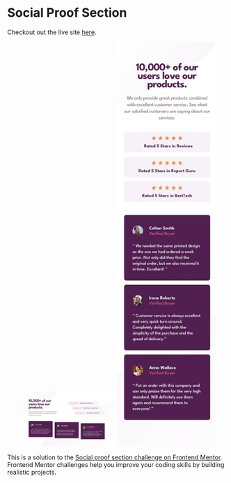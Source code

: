 # Social Proof Section

Checkout out the live site [here](https://elorenn.github.io/social-proof-section/).

<p align="center">
  <img src="/design/desktop-design.jpg" alt="Social Proof Section Desktop" width="45%">
  <img src="/design/mobile-design.jpg" alt="Social Proof Section Mobile" width="45%">
</p>

This is a solution to the [Social proof section challenge on Frontend Mentor](https://www.frontendmentor.io/challenges/social-proof-section-6e0qTv_bA). Frontend Mentor challenges help you improve your coding skills by building realistic projects.
